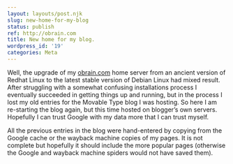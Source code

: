 ```yaml
---
layout: layouts/post.njk
slug: new-home-for-my-blog
status: publish
ref: http://obrain.com
title: New home for my blog.
wordpress_id: '19'
categories: Meta
---
```


Well, the upgrade of my [obrain.com](http://obrain.com) home server from an ancient version of Redhat Linux to the latest stable version of Debian Linux had mixed result.  After struggling with a somewhat confusing installations process I eventually succeeded in getting things up and running, but in the process I lost my old entries for the Movable Type blog I was hosting.  So here I am re-starting the blog again, but this time hosted on blogger’s own servers.  Hopefully I can trust Google with my data more that I can trust myself.

All the previous entries in the blog were hand-entered by copying from the Google cache or the wayback machine copies of my pages.  It is not complete but hopefully it should include the more popular pages (otherwise the Google and wayback machine spiders would not have saved them).

